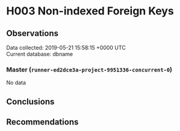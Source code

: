 # H003 Non-indexed Foreign Keys #

## Observations ##
Data collected: 2019-05-21 15:58:15 +0000 UTC  
Current database: dbname  

### Master (`runner-ed2dce3a-project-9951336-concurrent-0`) ###


No data


## Conclusions ##


## Recommendations ##

